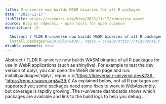 ```yaml
---
title: R-universe now builds WASM binaries for all R packages
date: '2023-11-17'
linkTitle: https://ropensci.org/blog/2023/11/17/runiverse-wasm/
source: Blog on rOpenSci - open tools for open science
description: |2-

  Abstract / TLDR R-universe now builds WASM binaries of all R packages for use in WebR applications (such as shinylive). For example to test the dev version of dplyr, you can open the WebR demo page and run:
  install.packages(&#39;dplyr&#39;, repos = c(&#39;https://tidyverse.r-universe.dev&#39;, &#39;https://repo.r-wasm.org&#39;)) As explained below, not all R packages are supported yet; some packages need some fixes to work in WebAssembly, but coverage is rapidly growing. The r-universe dashboards shows which packages are available and link to the build logs to help you debug ...
disable_comments: true
---
```


Abstract / TLDR R-universe now builds WASM binaries of all R packages for use in WebR applications (such as shinylive). For example to test the dev version of dplyr, you can open the WebR demo page and run:
install.packages(&#39;dplyr&#39;, repos = c(&#39;https://tidyverse.r-universe.dev&#39;, &#39;https://repo.r-wasm.org&#39;)) As explained below, not all R packages are supported yet; some packages need some fixes to work in WebAssembly, but coverage is rapidly growing. The r-universe dashboards shows which packages are available and link to the build logs to help you debug ...